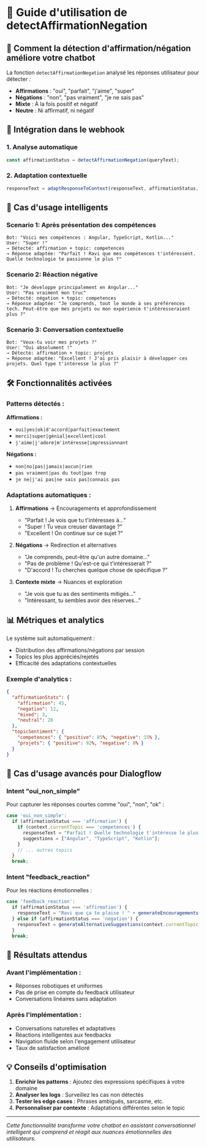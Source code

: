 # 🎯 Guide d'utilisation de detectAffirmationNegation

## 🧠 Comment la détection d'affirmation/négation améliore votre chatbot

La fonction `detectAffirmationNegation` analysé les réponses utilisateur pour détecter :
- **Affirmations** : "oui", "parfait", "j'aime", "super"
- **Négations** : "non", "pas vraiment", "je ne sais pas"
- **Mixte** : À la fois positif et négatif
- **Neutre** : Ni affirmatif, ni négatif

## 🔄 Intégration dans le webhook

### 1. **Analyse automatique**
```javascript
const affirmationStatus = detectAffirmationNegation(queryText);
```

### 2. **Adaptation contextuelle**
```javascript
responseText = adaptResponseToContext(responseText, affirmationStatus, context, intent);
```

## 🎪 Cas d'usage intelligents

### **Scenario 1: Après présentation des compétences**
```
Bot: "Voici mes compétences : Angular, TypeScript, Kotlin..."
User: "Super !" 
→ Détecté: affirmation + topic: competences
→ Réponse adaptée: "Parfait ! Ravi que mes compétences t'intéressent. Quelle technologie te passionne le plus ?"
```

### **Scenario 2: Réaction négative**
```
Bot: "Je développe principalement en Angular..."
User: "Pas vraiment mon truc"
→ Détecté: négation + topic: competences  
→ Réponse adaptée: "Je comprends, tout le monde à ses préférences tech. Peut-être que mes projets ou mon expérience t'intéresseraient plus ?"
```

### **Scenario 3: Conversation contextuelle**
```
Bot: "Veux-tu voir mes projets ?"
User: "Oui absolument !"
→ Détecté: affirmation + topic: projets
→ Réponse adaptée: "Excellent ! J'ai pris plaisir à développer ces projets. Quel type t'intéresse le plus ?"
```

## 🛠️ Fonctionnalités activées

### **Patterns détectés :**

**Affirmations :**
- `oui|yes|ok|d'accord|parfait|exactement`
- `merci|super|génial|excellent|cool`
- `j'aime|j'adore|m'intéresse|impressionnant`

**Négations :**
- `non|no|pas|jamais|aucun|rien`
- `pas vraiment|pas du tout|pas trop`
- `je ne|j'ai pas|ne sais pas|connais pas`

### **Adaptations automatiques :**

1. **Affirmations** → Encouragements et approfondissement
   - "Parfait ! Je vois que tu t'intéresses à..."
   - "Super ! Tu veux creuser davantage ?"
   - "Excellent ! On continue sur ce sujet ?"

2. **Négations** → Redirection et alternatives
   - "Je comprends, peut-être qu'un autre domaine..."
   - "Pas de problème ! Qu'est-ce qui t'intéresserait ?"
   - "D'accord ! Tu cherches quelque chose de spécifique ?"

3. **Contexte mixte** → Nuances et exploration
   - "Je vois que tu as des sentiments mitigés..."
   - "Intéressant, tu sembles avoir des réserves..."

## 📊 Métriques et analytics

Le système suit automatiquement :
- Distribution des affirmations/négations par session
- Topics les plus appréciés/rejetés
- Efficacité des adaptations contextuelles

### Exemple d'analytics :
```json
{
  "affirmationStats": {
    "affirmation": 45,
    "negation": 12, 
    "mixed": 3,
    "neutral": 28
  },
  "topicSentiment": {
    "competences": { "positive": 85%, "negative": 15% },
    "projets": { "positive": 92%, "negative": 8% }
  }
}
```

## 🎯 Cas d'usage avancés pour Dialogflow

### **Intent "oui_non_simple"**
Pour capturer les réponses courtes comme "oui", "non", "ok" :

```javascript
case 'oui_non_simple':
  if (affirmationStatus === 'affirmation') {
    if (context.currentTopic === 'competences') {
      responseText = "Parfait ! Quelle technologie t'intéresse le plus ?";
      suggestions = ["Angular", "TypeScript", "Kotlin"];
    }
    // ... autres topics
  }
  break;
```

### **Intent "feedback_reaction"**
Pour les réactions émotionnelles :

```javascript
case 'feedback_reaction':
  if (affirmationStatus === 'affirmation') {
    responseText = "Ravi que ça te plaise ! " + generateEncouragements(context.currentTopic, context);
  } else if (affirmationStatus === 'negation') {
    responseText = generateAlternativeSuggestions(context.currentTopic, context);
  }
  break;
```

## 🚀 Résultats attendus

### **Avant l'implémentation :**
- Réponses robotiques et uniformes
- Pas de prise en compte du feedback utilisateur
- Conversations linéaires sans adaptation

### **Après l'implémentation :**
- Conversations naturelles et adaptatives
- Réactions intelligentes aux feedbacks
- Navigation fluide selon l'engagement utilisateur
- Taux de satisfaction amélioré

## 💡 Conseils d'optimisation

1. **Enrichir les patterns** : Ajoutez des expressions spécifiques à votre domaine
2. **Analyser les logs** : Surveillez les cas non détectés
3. **Tester les edge cases** : Phrases ambiguës, sarcasme, etc.
4. **Personnaliser par contexte** : Adaptations différentes selon le topic

---

*Cette fonctionnalité transforme votre chatbot en assistant conversationnel intelligent qui comprend et réagit aux nuances émotionnelles des utilisateurs.*